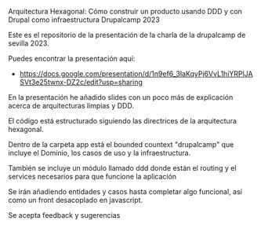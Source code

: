 Arquitectura Hexagonal: Cómo construir un producto usando DDD y con Drupal como infraestructura
Drupalcamp 2023

Este es el repositorio de la presentación de la charla de la drupalcamp de sevilla 2023.

Puedes encontrar la presentación aquí:
 - https://docs.google.com/presentation/d/1n9ef6_3IaKqyPj6VvL1hiYRPlJASVt3e25twnx-DZ2c/edit?usp=sharing

En la presentación he añadido slides con un poco más de explicación acerca de arquitecturas limpias y DDD.

El código está estructurado siguiendo las directrices de la arquitectura hexagonal.

Dentro de la carpeta app está el bounded countext "drupalcamp" que incluye el Dominio, los casos de uso y la infraestructura.

También se incluye un módulo llamado ddd donde están el routing y el services necesarios para que funcione la aplicación

Se irán añadiendo entidades y casos hasta completar algo funcional, así como un front desacoplado en javascript.

Se acepta feedback y sugerencias


